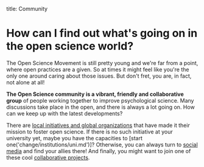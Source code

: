 title: Community

# How can I find out what's going on in the open science world?

The Open Science Movement is still pretty young and we're far from a point, where open practices are a given. So at times it might feel like you're the only one around caring about those issues. But don't fret, you are, in fact, not alone at all!

**The Open Science community is a vibrant, friendly and collaborative group** of people working together to improve psychological science. Many discussions take place in the open, and there is always a lot going on. How can we keep up with the latest developments?

There are [local initiatives and global organizations]('change/community/offline_community.md') that have made it their mission to foster open science. If there is no such initiative at your university yet, maybe you have the capacities to [start one('change/institutions/uni.md')]? Otherwise, you can always turn to [social media]('change/community/contact.md') and find your allies there! And finally, you might want to join one of these cool [collaborative projects]('change/community/collaboration.md').
